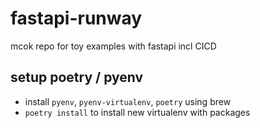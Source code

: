 # fastapi-runway
mcok repo for toy examples with fastapi incl CICD

## setup poetry / pyenv
- install `pyenv`, `pyenv-virtualenv`, `poetry` using brew
- `poetry install` to install new virtualenv with packages

